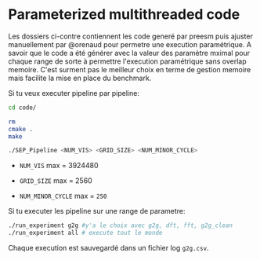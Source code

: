 # Parameterized multithreaded code

Les dossiers ci-contre contiennent les code generé par preesm puis ajuster manuellement par @orenaud pour permetre une execution paramétrique. A savoir que le code a été générer avec la valeur des paramètre mximal pour chaque range de sorte à permettre l'execution paramétrique sans overlap memoire. C'est surment pas le meilleur choix en terme de gestion memoire mais facilite la mise en place du benchmark.

Si tu veux executer pipeline par pipeline:

```bash
cd code/

rm 
cmake .
make

./SEP_Pipeline <NUM_VIS> <GRID_SIZE> <NUM_MINOR_CYCLE>
```
- `NUM_VIS` max = 3924480

- `GRID_SIZE` max = 2560
- `NUM_MINOR_CYCLE` max = `250`

Si tu executer les pipeline sur une range de parametre:

```bash
./run_experiment g2g #y'a le choix avec g2g, dft, fft, g2g_clean
./run_experiment all # execute tout le monde
```
Chaque execution est sauvegardé dans un fichier log `g2g.csv`.


